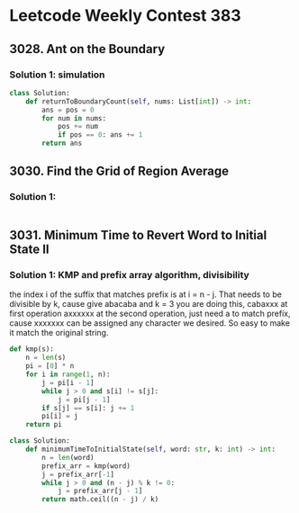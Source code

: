 # Leetcode Weekly Contest 383

## 3028. Ant on the Boundary

### Solution 1:  simulation

```py
class Solution:
    def returnToBoundaryCount(self, nums: List[int]) -> int:
        ans = pos = 0
        for num in nums:
            pos += num
            if pos == 0: ans += 1
        return ans
```

## 3030. Find the Grid of Region Average

### Solution 1: 

```py

```

## 3031. Minimum Time to Revert Word to Initial State II

### Solution 1:  KMP and prefix array algorithm, divisibility

the index i of the suffix that matches prefix is at i = n - j.  That needs to be divisible by k, 
cause give abacaba and k = 3
you are doing this, cabaxxx at first operation
axxxxxx at the second operation, just need a to match prefix, cause xxxxxxx can be assigned any character we desired.  So easy to make it match the original string. 

```py
def kmp(s):
    n = len(s)
    pi = [0] * n
    for i in range(1, n):
        j = pi[i - 1]
        while j > 0 and s[i] != s[j]: 
            j = pi[j - 1]
        if s[j] == s[i]: j += 1
        pi[i] = j
    return pi

class Solution:
    def minimumTimeToInitialState(self, word: str, k: int) -> int:
        n = len(word)
        prefix_arr = kmp(word)
        j = prefix_arr[-1]
        while j > 0 and (n - j) % k != 0:
            j = prefix_arr[j - 1]
        return math.ceil((n - j) / k)
```

